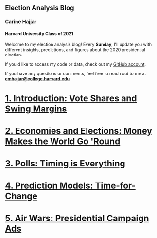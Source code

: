 ## Election Analysis Blog 

### Carine Hajjar
#### Harvard University Class of 2021

Welcome to my election analysis blog! Every **Sunday**, I'll update you with different insights, predictions, and figures about the 2020 presidential election. 

If you'd like to access my code or data, check out my [GitHub account](https://github.com/carine-h/carine-h.github.io). 

If you have any questions or comments, feel free to reach out to me at **cmhajjar@college.harvard.edu**. 

# [1. Introduction: Vote Shares and Swing Margins](posts/blog_1.md)

# [2. Economies and Elections: Money Makes the World Go 'Round](posts/blog_2.md)

# [3. Polls: Timing is Everything](posts/blog_3.md)

# [4. Prediction Models: Time-for-Change](posts/blog_4.md)

# [5. Air Wars: Presidential Campaign Ads](posts/blog_5.md)

